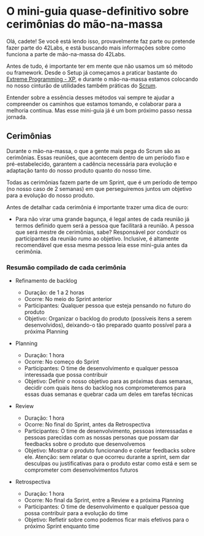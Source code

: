 # O mini-guia quase-definitivo sobre cerimônias do mão-na-massa

Olá, cadete! Se você está lendo isso, provavelmente faz parte ou pretende fazer parte do 42Labs, e está buscando mais informações sobre como funciona a parte de mão-na-massa do 42Labs.

Antes de tudo, é importante ter em mente que não usamos um só método ou framework. Desde o Setup já começamos a praticar bastante do [Extreme Programming - XP](https://www.agilealliance.org/glossary/xp), e durante o mão-na-massa estamos colocando no nosso cinturão de utilidades também práticas do [Scrum](https://scrumguides.org/docs/scrumguide/v2020/2020-Scrum-Guide-PortugueseBR-2.0.pdf).

Entender sobre a essência desses métodos vai sempre te ajudar a compreender os caminhos que estamos tomando, e colaborar para a melhoria contínua. Mas esse mini-guia já é um bom próximo passo nessa jornada.

## Cerimônias

Durante o mão-na-massa, o que a gente mais pega do Scrum são as cerimônias. Essas reuniões, que acontecem dentro de um período fixo e pré-estabelecido, garantem a cadência necessária para evolução e adaptação tanto do nosso produto quanto do nosso time.

Todas as cerimônias fazem parte de um Sprint, que é um período de tempo (no nosso caso de 2 semanas) em que perseguiremos juntos um objetivo para a evolução do nosso produto.

Antes de detalhar cada cerimônia é importante trazer uma dica de ouro:

- Para não virar uma grande bagunça, é legal antes de cada reunião já termos definido quem será a pessoa que facilitará a reunião. A pessoa que será mestre de cerimônias, sabe? Responsável por conduzir os participantes da reunião rumo ao objetivo. Inclusive, é altamente recomendável que essa mesma pessoa leia esse mini-guia antes da cerimônia.

### Resumão compilado de cada cerimônia

- Refinamento de backlog
	- Duração: de 1 a 2 horas
	- Ocorre: No meio do Sprint anterior
	- Participantes: Qualquer pessoa que esteja pensando no futuro do produto
	- Objetivo: Organizar o backlog do produto (possíveis itens a serem desenvolvidos), deixando-o tão preparado quanto possível para a próxima Planning
	
- Planning
	- Duração: 1 hora
	- Ocorre: No começo do Sprint
	- Participantes: O time de desenvolvimento e qualquer pessoa interessada que possa contribuir
	- Objetivo: Definir o nosso objetivo para as próximas duas semanas, decidir com quais itens do backlog nos comprometeremos para essas duas semanas e quebrar cada um deles em tarefas técnicas
	
- Review
	- Duração: 1 hora
	- Ocorre: No final do Sprint, antes da Retrospectiva
	- Participantes: O time de desenvolvimento, pessoas interessadas e pessoas parecidas com as nossas personas que possam dar feedbacks sobre o produto que desenvolvemos
	- Objetivo: Mostrar o produto funcionando e coletar feedbacks sobre ele. Atenção: sem relatar o que ocorreu durante a sprint, sem dar desculpas ou justificativas para o produto estar como está e sem se comprometer com desenvolvimentos futuros
	
- Retrospectiva
	- Duração: 1 hora
	- Ocorre: No final da Sprint, entre a Review e a próxima Planning
	- Participantes: O time de desenvolvimento e qualquer pessoa que possa contribuir para a evolução do time
	- Objetivo: Refletir sobre como podemos ficar mais efetivos para o próximo Sprint enquanto time

